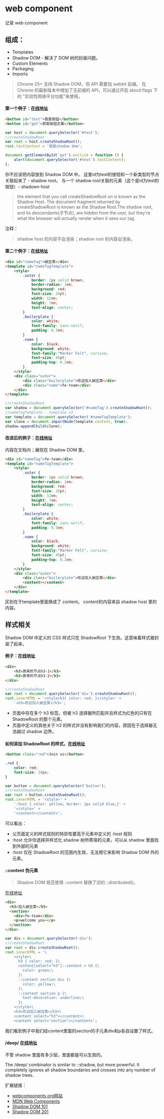 # web component

记录 web component

## 组成：

* Templates
* Shadow DOM - 解决了 DOM 树的封装问题。
* Custom Elements
* Packaging
* Imports

> Chrome 25+ 支持 Shadow DOM，但 API 需要加 webkit 前缀。 在 Chrome 的最新版本中增加了无前缀的 API，可以通过开启 about:flags 下的 "实验性网络平台功能"来使用。

#### 第一个例子：[在线地址](http://jsfiddle.net/zhangyaochun/1w4ykb5t/)

``` html
<button id="test">我是按钮</button>
<button id="get">获取按钮文案</button>
```

``` js
var host = document.querySelector('#test');
//createShadowRoot
var root = host.createShadowRoot();
root.textContent = '我是shadow dom';

document.getElementById('get').onclick = function () {
    alert(document.querySelector('#test').textContent);
};
```

你不应该把内容放到 Shadow DOM 中。
这里id为test的按钮和一个新类型的节点关联起来了 - shadow root。
与一个 shadow root关联的元素（这个是id为test的按钮）- shadown host

> the element that you call createShadowRoot on is known as the Shadow Host.
> The document fragment returned by createShadowRoot is known as the Shadow Root.The shadow root, and its descendants(子节点), are hidden from the user, but they're what the browser will actually render when it sees our tag.

注释：

> shadow host 的内容不会渲染；shadow root 的内容会渲染。

#### 第二个例子：[在线地址](http://jsfiddle.net/zhangyaochun/maf57rot/)


``` html
<div id="nameTag">豌豆荚</div>
<template id="nameTagTemplate">
    <style>
        .outer {
            border: 2px solid brown;
            border-radius: 1em;
            background: red;
            font-size: 20pt;
            width: 12em;
            height: 7em;
            text-align: center;
        }
        .boilerplate {
            color: white;
            font-family: sans-serif;
            padding: 0.5em;
        }
        .name {
            color: black;
            background: white;
            font-family:"Marker Felt", cursive;
            font-size: 45pt;
            padding-top: 0.2em;
        }
    </style>
    <div class="outer">
        <div class="boilerplate">欢迎加入豌豆荚</div>
        <div class="name">fe-team</div>
    </div>
</template>
```


``` js
//createShadowRoot
var shadow = document.querySelector('#nameTag').createShadowRoot();
//nameTagTemplate - template id
var template = document.querySelector('#nameTagTemplate');
var clone = document.importNode(template.content, true);
shadow.appendChild(clone);
```

#### 改进后的例子：[在线地址](http://jsfiddle.net/zhangyaochun/vhzhrns7/)


内容在文档内；展现在 Shadow DOM 里。

``` html
<div id="nameTag">fe-team</div>
<template id="nameTagTemplate">
    <style>
        .outer {
            border: 2px solid brown;
            border-radius: 1em;
            background: red;
            font-size: 20pt;
            width: 12em;
            height: 7em;
            text-align: center;
        }
        .boilerplate {
            color: white;
            font-family: sans-serif;
            padding: 0.5em;
        }
        .name {
            color: black;
            background: white;
            font-family:"Marker Felt", cursive;
            font-size: 45pt;
            padding-top: 0.2em;
        }
    </style>
    <div class="outer">
        <div class="boilerplate">欢迎加入豌豆荚</div>
        <content></content>
    </div>
</template>
```

区别在于template里面换成了 content。
content的内容来自 shadow host 里的内容。


## 样式相关

Shadow DOM 中定义的 CSS 样式只在 ShadowRoot 下生效。这意味着样式被封装了起来。

#### 例子：[在线地址](http://jsfiddle.net/zhangyaochun/h3evr8df/)


``` html
<div>
    <h3>原来的节点h3-1</h3>
    <h3>原来的节点h3-2</h3>
</div>
```

``` js
//createShadowRoot
var root = document.querySelector('div').createShadowRoot();
root.innerHTML = '<style>h3{ color: red; }</style>' +
    '<h3>欢迎加入豌豆荚</h3>';
```

* 页面中存在多个 h3 标签。但被 h3 选择器所匹配并且样式为红色的只有在 ShadowRoot 的那个元素。
* 页面中定义的其他关于 h3 的样式并没有影响我们的内容。原因在于选择器无法越过 shadow 边界。



#### 如何添加 ShadowRoot 的样式，[在线地址](http://jsfiddle.net/zhangyaochun/9x90cy6L/)

``` html
<button class="red">Join us</button>
```

``` css
.red {
    color: red;
    font-size: 24px;
}
```

``` js
var button = document.querySelector('button');
//createShadowRoot
var root = button.createShadowRoot();
root.innerHTML = '<style>' +
    ':host { color: yellow; border: 1px solid blue;}' +
    '</style>' +
    '<content></content>';
```

可以看出：
* 父页面定义的样式规则的特异性要高于元素中定义的 :host 规则
* :host 允许你选择并样式化 shadow 树所寄宿的元素，可以从 shadow 里面找到外部的元素
* :host 仅在 ShadowRoot 的范围内生效，无法用它来影响 Shadow DOM 外的元素。


#### ::content 伪元素

> Shadow DOM 规范使用 ::content 替换了旧的 ::distributed()。

[在线地址](http://jsfiddle.net/zhangyaochun/erbpcaro/)

``` html
<div>
  <h3>加入豌豆荚</h3>
  <section>
    <div>fe-team</div>
    <p>welcome you~</p>
  </section>
</div>
```

``` js
var div = document.querySelector('div');
//createShadowRoot
var root = div.createShadowRoot();
root.innerHTML = '\
    <style>\
      h3 { color: red; }\
      content[select="h3"]::content > h3 {\
        color: green;\
      }\
      ::content section div {\
        color: yellow;\
      }\
      ::content section p {\
        text-decoration: underline;\
      }\
    </style>\
    <h3>欢迎加入豌豆荚</h3>\
    <content select="h3"></content>\
    <content select="section"></content>';
```

我们看到例子中我们给content里面的section的子元素div和p各自设置了样式。


#### /deep/ [在线地址](http://codepen.io/robdodson/pen/wraDn/?editors=100)

不管 shadow 里面有多少层，里面都是可以生效的。

The /deep/ combinator is similar to ::shadow, but more powerful. It completely ignores all shadow boundaries and crosses into any number of shadow trees.


扩展链接：

* [webcomponents org网站](http://webcomponents.org/)
* [MDN Web Components](https://developer.mozilla.org/en-US/docs/Web/Web_Components)
* [Shadow DOM 101](http://www.html5rocks.com/zh/tutorials/webcomponents/shadowdom/)
* [Shadow DOM 201](http://www.html5rocks.com/zh/tutorials/webcomponents/shadowdom-201/)
